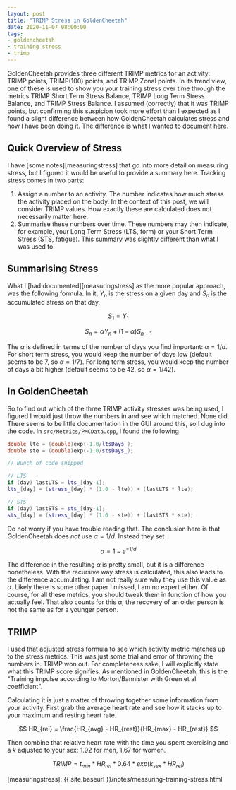 ```yaml
---
layout: post
title: "TRIMP Stress in GoldenCheetah"
date: 2020-11-07 08:00:00
tags:
- goldencheetah
- training stress
- trimp
---
```

<script type="text/x-mathjax-config">
// Adding $blab$ for inline math
MathJax.Hub.Config({
  tex2jax: {
    inlineMath: [ ['$','$'], ["\\(","\\)"] ],
  },
});
</script>
<script src='https://cdnjs.cloudflare.com/ajax/libs/mathjax/2.7.0/MathJax.js?config=TeX-MML-AM_CHTML'></script>

GoldenCheetah provides three different TRIMP metrics for an activity: TRIMP
points, TRIMP(100) points, and TRIMP Zonal points. In its trend view, one of
these is used to show you your training stress over time through the metrics
TRIMP Short Term Stress Balance, TRIMP Long Term Stress Balance, and TRIMP
Stress Balance. I assumed (correctly) that it was TRIMP points, but confirming
this suspicion took more effort than I expected as I found a slight difference
between how GoldenCheetah calculates stress and how I have been doing it. The
difference is what I wanted to document here.

## Quick Overview of Stress

I have [some notes][measuringstress] that go into more detail on measuring
stress, but I figured it would be useful to provide a summary here. Tracking
stress comes in two parts:

1. Assign a number to an activity. The number indicates how much stress the
   activity placed on the body. In the context of this post, we will consider
   TRIMP values. How exactly these are calculated does not necessarily matter
   here.
2. Summarise these numbers over time. These numbers may then indicate, for
   example, your Long Term Stress (LTS, form) or your Short Term Stress (STS,
   fatigue). This summary was slightly different than what I was used to.

## Summarising Stress

What I [had documented][measuringstress] as the more popular approach, was the
following formula. In it, $Y_n$ is the stress on a given day and $S_n$ is the
accumulated stress on that day.

$$
S_1 = Y_1
$$

$$
S_n = \alpha Y_n + (1 - \alpha) S_{n-1}
$$

The $\alpha$ is defined in terms of the number of days you find
important: $\alpha = 1 / d$. For short term stress, you would
keep the number of days low (default seems to be 7, so $\alpha =
1/7$). For long term stress, you would keep the number of days a bit
higher (default seems to be 42, so $\alpha = 1/42$).

## In GoldenCheetah

So to find out which of the three TRIMP activity stresses was being used, I
figured I would just throw the numbers in and see which matched. None did.
There seems to be little documentation in the GUI around this, so I dug into
the code. In `src/Metrics/PMCData.cpp`, I found the following

```C++
double lte = (double)exp(-1.0/ltsDays_);
double ste = (double)exp(-1.0/stsDays_);

// Bunch of code snipped

// LTS
if (day) lastLTS = lts_[day-1];
lts_[day] = (stress_[day] * (1.0 - lte)) + (lastLTS * lte);

// STS
if (day) lastSTS = sts_[day-1];
sts_[day] = (stress_[day] * (1.0 - ste)) + (lastSTS * ste);
```

Do not worry if you have trouble reading that. The conclusion here is that
GoldenCheetah does *not* use $\alpha = 1 / d$. Instead they set

$$
\alpha = 1 - e^{-1/d}
$$

The difference in the resulting $\alpha$ is pretty small, but it is a
difference nonetheless. With the recursive way stress is calculated, this also
leads to the difference accumulating. I am not really sure why they use this
value as $\alpha$. Likely there is some other paper I missed, I am no expert
either. Of course, for all these metrics, you should tweak them in function of
how you actually feel. That also counts for this $\alpha$, the recovery of an
older person is not the same as for a younger person.

## TRIMP

I used that adjusted stress formula to see which activity metric matches up to
the stress metrics. This was just some trial and error of throwing the numbers
in. TRIMP won out. For completeness sake, I will explicitly state what this
TRIMP score signifies. As mentioned in GoldenCheetah, this is the "Training
impulse according to Morton/Bannister with Green et al coefficient".

Calculating it is just a matter of throwing together some information from your
activity.  First grab the average heart rate and see how it stacks up to your
maximum and resting heart rate.

$$
HR_{rel} = \frac{HR_{avg} - HR_{rest}}{HR_{max} - HR_{rest}}
$$

Then combine that relative heart rate with the time you spent exercising and a
$k$ adjusted to your sex: $1.92$ for men, $1.67$ for women.

$$
TRIMP = t_{min} * HR_{rel} * 0.64 * exp\left( k_{sex} * HR_{rel} \right)
$$

[measuringstress]: {{ site.baseurl }}/notes/measuring-training-stress.html
